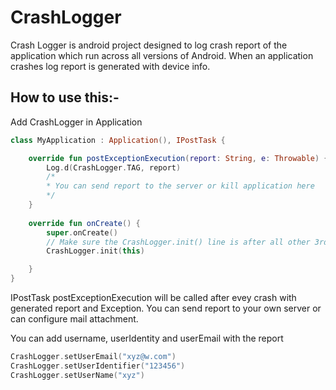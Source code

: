 # CrashLogger

Crash Logger is android project designed to log crash report of the application which run across all versions of Android. When an application crashes log report is generated with device info.

How to use this:-
-----------------------
Add CrashLogger in Application

```kotlin
class MyApplication : Application(), IPostTask {

    override fun postExceptionExecution(report: String, e: Throwable) {
        Log.d(CrashLogger.TAG, report)
        /*
        * You can send report to the server or kill application here
        */
    }
    
    override fun onCreate() {
        super.onCreate()
        // Make sure the CrashLogger.init() line is after all other 3rd-party SDKs that set an UncaughtExceptionHandler
        CrashLogger.init(this)

    }
}
```
IPostTask postExceptionExecution will be called after evey crash with generated report and Exception. You can send report to your own server or can configure mail attachment. 

You can add username, userIdentity and userEmail with the report

```kotlin
CrashLogger.setUserEmail("xyz@w.com")
CrashLogger.setUserIdentifier("123456")
CrashLogger.setUserName("xyz")
```
